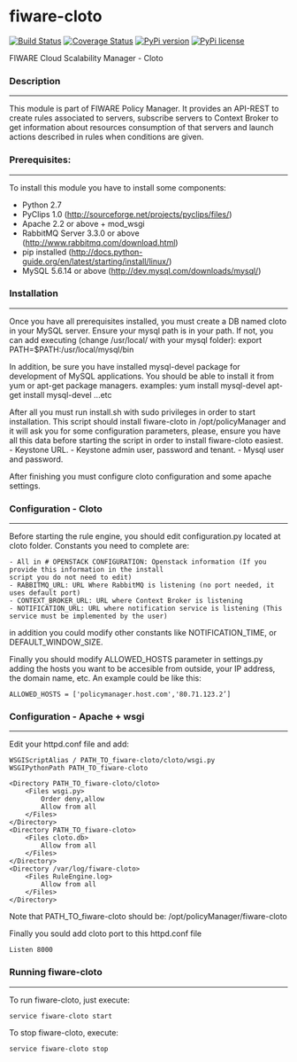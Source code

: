 fiware-cloto
============
[![Build Status](https://travis-ci.org/telefonicaid/fiware-cloto.svg)](https://travis-ci.org/telefonicaid/fiware-cloto)
[![Coverage Status](https://coveralls.io/repos/telefonicaid/fiware-cloto/badge.png)](https://coveralls.io/r/telefonicaid/fiware-cloto)
[![PyPi version](https://pypip.in/v/fiware-cloto/badge.png)](https://crate.io/packages/fiware-cloto/)
[![PyPi license](https://pypip.in/license/fiware-cloto/badge.png)](https://crate.io/packages/fiware-cloto/)

FIWARE Cloud Scalability Manager - Cloto


### Description
-----------
This module is part of FIWARE Policy Manager. It provides an API-REST to create rules associated to servers,
subscribe servers to Context Broker to get information about resources consumption of that servers and launch actions
described in rules when conditions are given.


### Prerequisites:
------------
To install this module you have to install some components:

- Python 2.7
- PyClips 1.0 (http://sourceforge.net/projects/pyclips/files/)
- Apache 2.2 or above + mod_wsgi
- RabbitMQ Server 3.3.0 or above (http://www.rabbitmq.com/download.html)
- pip installed (http://docs.python-guide.org/en/latest/starting/install/linux/)
- MySQL 5.6.14 or above (http://dev.mysql.com/downloads/mysql/)


### Installation
------------

Once you have all prerequisites installed, you must create a DB named cloto in your MySQL server.
Ensure your mysql path is in your path. If not, you can add executing (change /usr/local/ with your mysql folder):
    export PATH=$PATH:/usr/local/mysql/bin

In addition, be sure you have installed mysql-devel package for development of MySQL applications.
You should be able to install it from yum or apt-get package managers.
    examples: yum install mysql-devel
              apt-get install mysql-devel
              ...etc

After all  you must run install.sh with sudo privileges in order to start installation.
This script should install fiware-cloto in /opt/policyManager and it will ask you for some configuration
parameters, please, ensure you have all this data before starting the script in order to install fiware-cloto
easiest.
    - Keystone URL.
    - Keystone admin user, password and tenant.
    - Mysql user and password.

After finishing you must configure cloto configuration and some apache settings.


### Configuration - Cloto
---------------------

Before starting the rule engine, you should edit configuration.py located at cloto folder.
Constants you need to complete are:

    - All in # OPENSTACK CONFIGURATION: Openstack information (If you provide this information in the install
    script you do not need to edit)
    - RABBITMQ_URL: URL Where RabbitMQ is listening (no port needed, it uses default port)
    - CONTEXT_BROKER_URL: URL where Context Broker is listening
    - NOTIFICATION_URL: URL where notification service is listening (This service must be implemented by the user)

in addition you could modify other constants like NOTIFICATION_TIME, or DEFAULT_WINDOW_SIZE.

Finally you should modify ALLOWED_HOSTS parameter in settings.py adding the hosts you want to be accesible from outside,
 your IP address, the domain name, etc. An example could be like this:

    ALLOWED_HOSTS = ['policymanager.host.com','80.71.123.2’]


### Configuration - Apache + wsgi
-----------------------------
Edit your httpd.conf file and add:

    WSGIScriptAlias / PATH_TO_fiware-cloto/cloto/wsgi.py
    WSGIPythonPath PATH_TO_fiware-cloto

    <Directory PATH_TO_fiware-cloto/cloto>
        <Files wsgi.py>
            Order deny,allow
            Allow from all
        </Files>
    </Directory>
    <Directory PATH_TO_fiware-cloto>
        <Files cloto.db>
            Allow from all
        </Files>
    </Directory>
    <Directory /var/log/fiware-cloto>
        <Files RuleEngine.log>
            Allow from all
        </Files>
    </Directory>

Note that PATH_TO_fiware-cloto should be: /opt/policyManager/fiware-cloto

Finally you sould add cloto port to this httpd.conf file

    Listen 8000


### Running fiware-cloto
--------------------

To run fiware-cloto, just execute:

    service fiware-cloto start

To stop fiware-cloto, execute:

    service fiware-cloto stop


